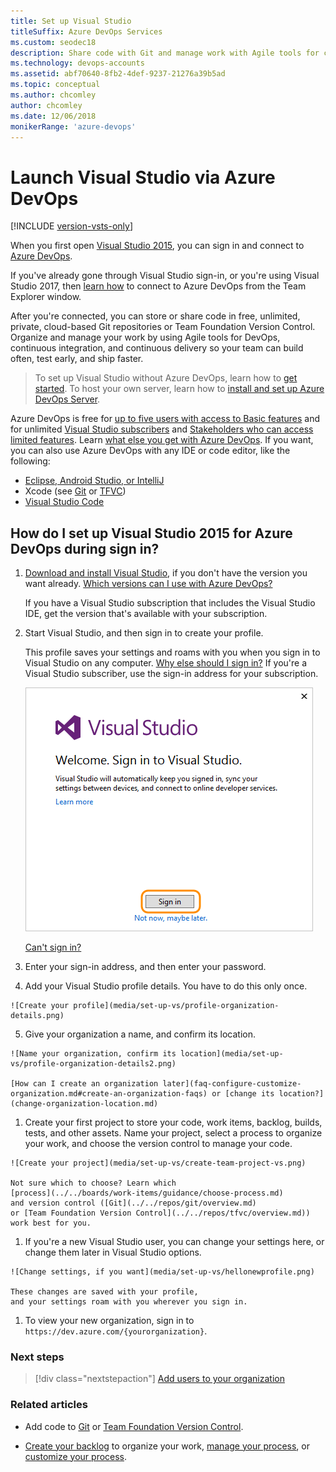 ```yaml
---
title: Set up Visual Studio
titleSuffix: Azure DevOps Services
ms.custom: seodec18
description: Share code with Git and manage work with Agile tools for continuous integration and continuous delivery.
ms.technology: devops-accounts
ms.assetid: abf70640-8fb2-4def-9237-21276a39b5ad
ms.topic: conceptual
ms.author: chcomley
author: chcomley
ms.date: 12/06/2018
monikerRange: 'azure-devops'
---
```


# Launch Visual Studio via Azure DevOps

[!INCLUDE [version-vsts-only](../../includes/version-vsts-only.md)]

When you first open [Visual Studio 2015](https://visualstudio.microsoft.com/products/vs-2015-product-editions), 
you can sign in and connect to [Azure DevOps](https://visualstudio.microsoft.com/products/visual-studio-team-services-vs).

If you've already gone through Visual Studio sign-in, or you're using Visual Studio 2017, then [learn how](../../repos/git/gitquickstart.md) to connect to Azure DevOps from the Team Explorer window.

After you're connected, you can store or share code in free, unlimited, private, 
cloud-based Git repositories or Team Foundation Version Control. 
Organize and manage your work by using Agile tools for DevOps, 
continuous integration, and continuous delivery so your team can build often, 
test early, and ship faster.

> To set up Visual Studio without Azure DevOps, 
> learn how to [get started](https://msdn.microsoft.com/library/e2h7fzkw.aspx). 
> To host your own server, 
> learn how to [install and set up Azure DevOps Server](/azure/devops/server/install/get-started).

Azure DevOps is free for [up to five users with access to Basic features](https://visualstudio.microsoft.com/products/visual-studio-team-services-feature-matrix-vs) and for unlimited [Visual Studio subscribers](https://visualstudio.microsoft.com/products/how-to-buy-vs) and [Stakeholders who can access limited features](https://visualstudio.microsoft.com/products/visual-studio-team-services-feature-matrix-vs).
Learn [what else you get with Azure DevOps](https://visualstudio.microsoft.com/pricing/visual-studio-team-services-pricing-vs). 
If you want, you can also use Azure DevOps with any IDE or code editor, like the following:

* [Eclipse, Android Studio, or IntelliJ](../../java/index.md)
* Xcode (see [Git](../../repos/git/share-your-code-in-git-xcode.md) or [TFVC](../../repos/tfvc/share-your-code-in-tfvc-xcode.md))
* [Visual Studio Code](https://code.visualstudio.com/docs/editor/versioncontrol)

##    How do I set up Visual Studio 2015 for Azure DevOps during sign in?

1.  [Download and install Visual Studio](https://go.microsoft.com/fwlink/?LinkId=309297&clcid=0x409&slcid=0x409), 
if you don't have the version you want already. 
[Which versions can I use with Azure DevOps?](faq-set-up-vs.md#vs-versions)

    If you have a Visual Studio subscription that 
    includes the Visual Studio IDE, get the version 
    that's available with your subscription.

1.  Start Visual Studio, 
and then sign in to create your profile. 

    This profile saves your settings and roams with you 
    when you sign in to Visual Studio on any computer. 
    [Why else should I sign in?](faq-set-up-vs.md#why-sign-in)
    If you're a Visual Studio subscriber, 
    use the sign-in address for your subscription. 

    ![Sign in to Visual Studio](media/set-up-vs/sign-in-visual-studio.png)

    [Can't sign in?](faq-set-up-vs.md#cannot-sign-in)

3.    Enter your sign-in address, 
and then enter your password.

4.    Add your Visual Studio profile details. You have to do this only once. 

    ![Create your profile](media/set-up-vs/profile-organization-details.png)

5.    Give your organization a name, 
and confirm its location. 

    ![Name your organization, confirm its location](media/set-up-vs/profile-organization-details2.png)

    [How can I create an organization later](faq-configure-customize-organization.md#create-an-organization-faqs) or [change its location?](change-organization-location.md)

1.    Create your first project to store your code, 
work items, backlog, builds, tests, and other assets. 
Name your project, select a process to organize your work, 
and choose the version control to manage your code.

    ![Create your project](media/set-up-vs/create-team-project-vs.png)

    Not sure which to choose? Learn which 
    [process](../../boards/work-items/guidance/choose-process.md) 
    and version control ([Git](../../repos/git/overview.md) 
    or [Team Foundation Version Control](../../repos/tfvc/overview.md))
    work best for you.

1.    If you're a new Visual Studio user, you can change your settings here, 
or change them later in Visual Studio options.

    ![Change settings, if you want](media/set-up-vs/hellonewprofile.png)

    These changes are saved with your profile, 
    and your settings roam with you wherever you sign in. 

1.    To view your new organization, 
    sign in to ```https://dev.azure.com/{yourorganization}```.

###    Next steps

> [!div class="nextstepaction"]
   > [Add users to your organization](add-organization-users.md)

### Related articles

* Add code to [Git](../../repos/git/share-your-code-in-git-vs.md) or [Team Foundation Version Control](../../repos/tfvc/share-your-code-in-tfvc-vs.md).

* [Create your backlog](../../boards/backlogs/create-your-backlog.md) to organize your work, [manage your process](../../organizations/settings/work/manage-process.md), or [customize your process](../../organizations/settings/work/customize-process.md).
